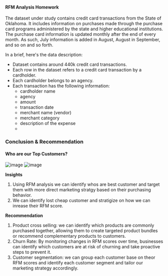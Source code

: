 #### RFM Analysis Homework
The dataset under study contains credit card transactions from the State of Oklahoma. It includes information on purchases made through the purchase card programs administered by the state and higher educational institutions. The purchase card information is updated monthly after the end of every month. As such, July information is added in August, August in September, and so on and so forth.

In a brief, here's the data description:
- Dataset contains around 440k credit card transactions.
- Each row in the dataset refers to a credit card transaction by a cardholder.
- Each cardholder belongs to an agency.
- Each transaction has the following information:
    - cardholder name
    - agency
    - amount
    - transaction date
    - merchant name (vendor)
    - merchant category
    - description of the expense
    - 
### Conclusion & Recommendation
 #### Who are our Top Customers?
  ![image](https://github.com/mlmariscotes/HA-5.8.5-Home-Assignment/assets/99033220/8cd16f5f-b0bd-4ebe-b222-d1a5e6c8fbad)
  ![image](https://github.com/mlmariscotes/HA-5.8.5-Home-Assignment/assets/99033220/de6e77b9-fe5a-46c6-9d98-17aaae149489)
  
**Insights**

1. Using RFM analysis we can identify whos are best customer and target them with more direct marketing stratgy based on their purchasing behavior.
2. We can identify lost cheap customer and stratigize on how we can inrease their RFM score.

**Recommendation**
1. Product cross selling: we can identify which products are commonly purchased together, allowing them to create targeted product bundles or recommend complementary products to customers.
2. Churn Rate: By monitoring changes in RFM scores over time, businesses can identify which customers are at risk of churning and take proactive steps to prevent it.
3. Customer segmentation: we can group each customer base on theor RFM scores and identify each customer segment and tailor our marketing strategy accordingly.
